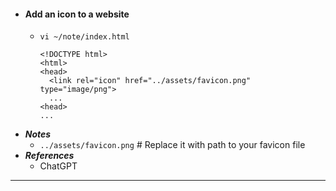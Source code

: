 - #### Add an icon to a website
    - `vi ~/note/index.html`
      ```
      <!DOCTYPE html>
      <html>
      <head>
        <link rel="icon" href="../assets/favicon.png" type="image/png">
        ...
      <head>
      ...
      ```
- ***Notes***
    - `../assets/favicon.png` # Replace it with path to your favicon file
- ***References***
    - ChatGPT
- ---
